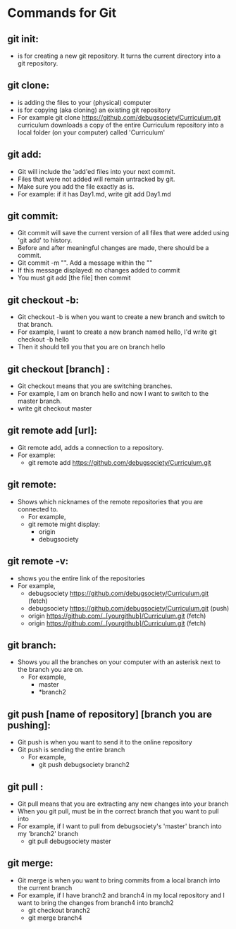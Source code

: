 # Commands for Git
## git init: 
- is for creating a new git repository. It turns the current directory into a git repository. 

## git clone: 
- is adding the files to your (physical) computer
- is for copying (aka cloning) an existing git repository
- For example git clone https://github.com/debugsociety/Curriculum.git curriculum downloads a copy of the entire Curriculum repository into a local folder (on your computer) called 'Curriculum'

## git add: 
- Git will include the 'add'ed files into your next commit.
- Files that were not added will remain untracked by git. 
- Make sure you add the file exactly as is.
- For example: if it has Day1.md, write git add Day1.md

## git commit: 
- Git commit will save the current version of all files that were added using 'git add' to history.
- Before and after meaningful changes are made, there should be a commit.
- Git commit -m "". Add a message within the ""
- If this message displayed: no changes added to commit
- You must git add [the file] then commit 

## git checkout -b:
- Git checkout -b is when you want to create a new branch and switch to that branch.
- For example, I want to create a new branch named hello, I'd write git checkout -b hello
- Then it should tell you that you are on branch hello

## git checkout [branch] : 
- Git checkout means that you are switching branches. 
- For example, I am on branch hello and now I want to switch to the master branch.
- write git checkout master

## git remote add [url]:
- Git remote add, adds a connection to a repository.
- For example:
  - git remote add https://github.com/debugsociety/Curriculum.git

## git remote:
- Shows which nicknames of the remote repositories that you are connected to.
  - For example, 
  - git remote might display:
    - origin
    - debugsociety

## git remote -v:
- shows you the entire link of the repositories 
- For example,  
  - debugsociety   https://github.com/debugsociety/Curriculum.git (fetch)
  - debugsociety   https://github.com/debugsociety/Curriculum.git (push)
  - origin    https://github.com/..[yourgithub]/Curriculum.git (fetch)
  - origin    https://github.com/..[yourgithub]/Curriculum.git (fetch)

## git branch:
- Shows you all the branches on your computer with an asterisk next to the branch you are on.
  - For example,
    - master
    - *branch2

## git push [name of repository] [branch you are pushing]:
- Git push is when you want to send it to the online repository 
- Git push is sending the entire branch 
  - For example,
    - git push debugsociety branch2 

## git pull : 
- Git pull means that you are extracting any new changes into your branch
- When you git pull, must be in the correct branch that you want to pull into
- For example, if I want to pull from debugsociety's 'master' branch into my 'branch2' branch
    - git pull debugsociety master

## git merge:
- Git merge is when you want to bring commits from a local branch into the current branch
- For example, if I have branch2 and branch4 in my local repository and I want to bring the changes from branch4 into branch2
  - git checkout branch2
  - git merge branch4
